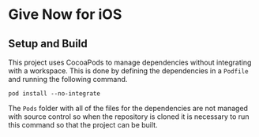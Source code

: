 # Give Now for iOS

## Setup and Build

This project uses CocoaPods to manage dependencies without integrating with a workspace.
This is done by defining the dependencies in a `Podfile` and running the following command.

```
pod install --no-integrate
```

The `Pods` folder with all of the files for the dependencies are not managed with source
control so when the repository is cloned it is necessary to run this command so that
the project can be built.
